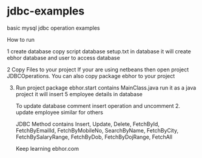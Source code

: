# jdbc-examples
basic mysql jdbc operation examples

 How to run 

1 create database
 copy script database setup.txt in database it will create ebhor database and user to access database

2 Copy Files to your project 
  If your are using netbeans then open project JDBCOperations.
  You can also copy package ebhor to your project 
  
3. Run project
    package ebhor.start contains MainClass.java run it as a java project it will insert 5 employee details in database
    
    To update database comment insert operation and uncomment 2. update employee
     similar for others
     
     JDBC Method contains
     Insert,
     Update, 
     Delete,
     FetchById,
     FetchByEmailId,
     FetchByMobileNo,
     SearchByName,
     FetchByCity,
     FetchBySalaryRange,
     FetchByDob,
     FetchByDojRange,
     FetchAll
     
     Keep learning ebhor.com
     
